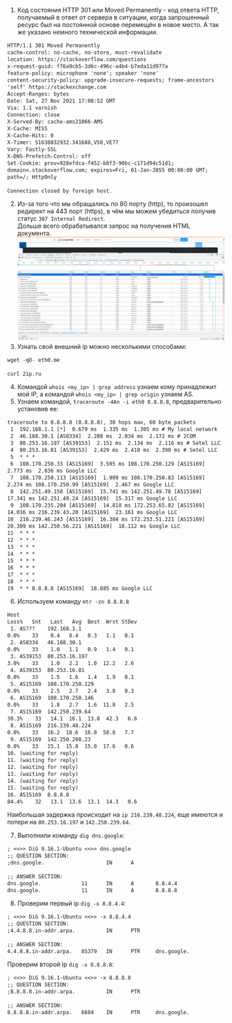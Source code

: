 1. Код состояния HTTP 301 или Moved Permanently - код ответа HTTP, получаемый в ответ от сервера в ситуации, когда запрошенный ресурс был на постоянной основе перемещён в новое место. А так же указано немного технической информации.
```
HTTP/1.1 301 Moved Permanently
cache-control: no-cache, no-store, must-revalidate
location: https://stackoverflow.com/questions
x-request-guid: f76a9cb5-3d6c-496c-a4b4-b7eda11d977a
feature-policy: microphone 'none'; speaker 'none'
content-security-policy: upgrade-insecure-requests; frame-ancestors 'self' https://stackexchange.com
Accept-Ranges: bytes
Date: Sat, 27 Nov 2021 17:08:52 GMT
Via: 1.1 varnish
Connection: close
X-Served-By: cache-ams21066-AMS
X-Cache: MISS
X-Cache-Hits: 0
X-Timer: S1638032932.341688,VS0,VE77
Vary: Fastly-SSL
X-DNS-Prefetch-Control: off
Set-Cookie: prov=928efdca-f452-b8f3-90bc-c171d94c51d1; domain=.stackoverflow.com; expires=Fri, 01-Jan-2055 00:00:00 GMT; path=/; HttpOnly

Connection closed by foreign host.
```
2. Из-за того что мы обращались по 80 порту (http), то произошел редирект на 443 порт (https), в чём мы можем убедиться получив статус `307 Internal Redirect`.\
Дольше всего обрабатывался запрос на получения HTML документа.
![img](Images/img.png)
3. Узнать свой внешний ip можно несколькими способами:
```
wget -qO- eth0.me

curl 2ip.ru
```
4. Командой `whois <my_ip> | grep address` узнаем кому принадлежит мой IP, а командой `whois <my_ip> | grep origin` узнаем AS.
5. Узнаем командой, `traceroute -4An -i eth0 8.8.8.8`, предварительно установив ее:
```
traceroute to 8.8.8.8 (8.8.8.8), 30 hops max, 60 byte packets
 1  192.168.1.1 [*]  0.679 ms  1.335 ms  1.305 ms # My local network
 2  46.188.30.1 [AS8334]  2.208 ms  2.034 ms  2.172 ms # 2COM
 3  80.253.16.197 [AS39153]  2.151 ms  2.134 ms  2.116 ms # Setel LLC
 4  80.253.16.81 [AS39153]  2.429 ms  2.410 ms  2.390 ms # Setel LLC
 5  * * *
 6  108.170.250.33 [AS15169]  3.595 ms 108.170.250.129 [AS15169]  2.773 ms  2.836 ms Google LLC
 7  108.170.250.113 [AS15169]  1.909 ms 108.170.250.83 [AS15169]  2.274 ms 108.170.250.99 [AS15169]  2.467 ms Google LLC
 8  142.251.49.158 [AS15169]  15.741 ms 142.251.49.78 [AS15169]  17.341 ms 142.251.49.24 [AS15169]  15.317 ms Google LLC
 9  108.170.235.204 [AS15169]  14.818 ms 172.253.65.82 [AS15169]  14.016 ms 216.239.43.20 [AS15169]  23.161 ms Google LLC
10  216.239.46.243 [AS15169]  16.384 ms 172.253.51.221 [AS15169]  20.309 ms 142.250.56.221 [AS15169]  18.112 ms Google LLC
11  * * * 
12  * * *
13  * * *
14  * * *
15  * * *
16  * * *
17  * * *
18  * * *
19  * * 8.8.8.8 [AS15169]  18.885 ms Google LLC
```
6. Используем команду `mtr -zn 8.8.8.8`
```
Host                                                                            Loss%   Snt   Last   Avg  Best  Wrst StDev
 1. AS???    192.168.1.1                                                          0.0%    33    0.4   0.4   0.3   1.1   0.1
 2. AS8334   46.188.30.1                                                          0.0%    33    1.0   1.1   0.9   1.4   0.1
 3. AS39153  80.253.16.197                                                        3.0%    33    1.0   2.2   1.0  12.2   2.6
 4. AS39153  80.253.16.81                                                         0.0%    33    1.5   1.6   1.4   1.9   0.1
 5. AS15169  108.170.250.129                                                      0.0%    33    2.5   2.7   2.4   3.8   0.3
 6. AS15169  108.170.250.146                                                      0.0%    33    1.8   2.7   1.6  11.8   2.5
 7. AS15169  142.250.239.64                                                      30.3%    33   14.1  16.1  13.8  42.3   6.8
 8. AS15169  216.239.48.224                                                       0.0%    33   16.2  18.6  16.0  58.8   7.7
 9. AS15169  142.250.208.23                                                       0.0%    33   15.1  15.8  15.0  17.6   0.6
10. (waiting for reply)
11. (waiting for reply)
12. (waiting for reply)
13. (waiting for reply)
14. (waiting for reply)
15. (waiting for reply)
16. AS15169  8.8.8.8                                                             84.4%    32   13.1  13.6  13.1  14.3   0.6
```
Наибольшая задержка происходит на `ip 216.239.48.224`, еще имеются и потери на `80.253.16.197` и `142.250.239.64`.

7. Выполнили команду `dig dns.google`:
```
; <<>> DiG 9.16.1-Ubuntu <<>> dns.google
;; QUESTION SECTION:
;dns.google.                    IN      A

;; ANSWER SECTION:
dns.google.             11      IN      A       8.8.4.4
dns.google.             11      IN      A       8.8.8.8
```
8. Проверим первый ip `dig -x 8.8.4.4`:
```
; <<>> DiG 9.16.1-Ubuntu <<>> -x 8.8.4.4
;; QUESTION SECTION:
;4.4.8.8.in-addr.arpa.          IN      PTR

;; ANSWER SECTION:
4.4.8.8.in-addr.arpa.   85379   IN      PTR     dns.google.
```
Проверим второй ip `dig -x 8.8.8.8`:
```
; <<>> DiG 9.16.1-Ubuntu <<>> -x 8.8.8.8
;; QUESTION SECTION:
;8.8.8.8.in-addr.arpa.          IN      PTR

;; ANSWER SECTION:
8.8.8.8.in-addr.arpa.   6684    IN      PTR     dns.google.
```

